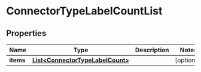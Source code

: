 

# ConnectorTypeLabelCountList


## Properties

Name | Type | Description | Notes
------------ | ------------- | ------------- | -------------
**items** | [**List&lt;ConnectorTypeLabelCount&gt;**](ConnectorTypeLabelCount.md) |  |  [optional]



